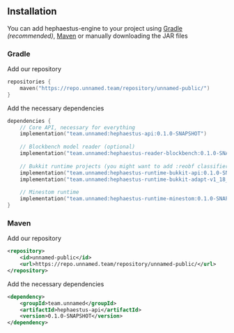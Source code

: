 ## Installation

You can add hephaestus-engine to your project using [Gradle](https://gradle.org/)
*(recommended)*, [Maven](https://maven.apache.org/) or manually downloading the
JAR files


### Gradle

Add our repository

```kotlin
repositories {
    maven("https://repo.unnamed.team/repository/unnamed-public/")
}
```

Add the necessary dependencies

```kotlin
dependencies {
    // Core API, necessary for everything
    implementation("team.unnamed:hephaestus-api:0.1.0-SNAPSHOT")
    
    // Blockbench model reader (optional)
    implementation("team.unnamed:hephaestus-reader-blockbench:0.1.0-SNAPSHOT")
    
    // Bukkit runtime projects (you might want to add :reobf classifier to adapt-v1_18_R2)
    implementation("team.unnamed:hephaestus-runtime-bukkit-api:0.1.0-SNAPSHOT")
    implementation("team.unnamed:hephaestus-runtime-bukkit-adapt-v1_18_R2:0.1.0-SNAPSHOT")
    
    // Minestom runtime
    implementation("team.unnamed:hephaestus-runtime-minestom:0.1.0-SNAPSHOT")
}
```

### Maven

Add our repository

```xml
<repository>
    <id>unnamed-public</id>
    <url>https://repo.unnamed.team/repository/unnamed-public/</url>
</repository>
```

Add the necessary dependencies

```xml
<dependency>
    <groupId>team.unnamed</groupId>
    <artifactId>hephaestus-api</artifactId>
    <version>0.1.0-SNAPSHOT</version>
</dependency>
```